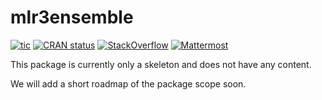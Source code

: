 
# mlr3ensemble

<!-- badges: start -->
[![tic](https://github.com/mlr-org/mlr3ensemble/rorkflows/tic/badge.svg?branch=main)](https://github.com/mlr-org/mlr3ensemble/actions)
[![CRAN status](https://www.r-pkg.org/badges/version/mlr3ensemble)](https://CRAN.R-project.org/package=mlr3ensemble)
[![StackOverflow](https://img.shields.io/badge/stackoverflow-mlr3-orange.svg)](https://stackoverflow.com/questions/tagged/mlr3)
[![Mattermost](https://img.shields.io/badge/chat-mattermost-orange.svg)](https://lmmisld-lmu-stats-slds.srv.mwn.de/mlr_invite/)
<!-- badges: end -->

This package is currently only a skeleton and does not have any content.

We will add a short roadmap of the package scope soon.
